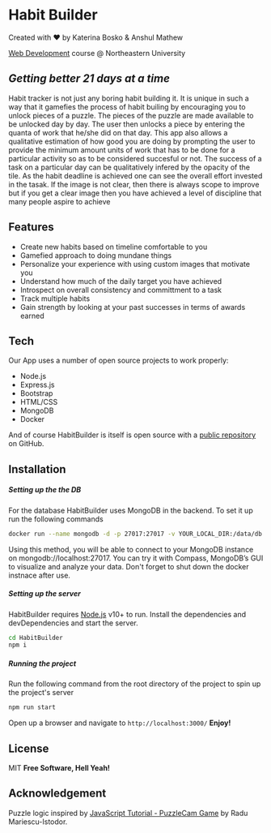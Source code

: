 # Habit Builder 
Created with ♥️ by Katerina Bosko & Anshul Mathew

[Web Development](https://johnguerra.co/classes/webDevelopment_fall_2022/) course @ Northeastern University
## _Getting better 21 days at a time_
 
Habit tracker is not just any boring habit building it. It is  unique in such a way that it gamefies the process of habit builing by encouraging you to unlock pieces of a puzzle. The pieces of the puzzle are made available to be unlocked day by day. The user then unlocks a piece by entering the quanta of work that he/she did on that day. 
This app also allows a qualitative estimation of how good you are doing by prompting the user to provide the minimum amount units of work that has to be done for a particular activity so as to be considered succesful or not. The success of a task on a particular day can be qualitatively infered by the opacity of the tile.
As the habit deadline is achieved one can see the overall effort invested in the tasak. If the image is not clear, then there is always scope to improve but if you get a clear image then you have achieved a level of discipline that many people aspire to achieve

## Features

- Create new habits based on timeline comfortable to you
- Gamefied approach to doing mundane things
- Personalize your experience with using custom images that motivate you
- Understand how much of the daily target you have achieved
- Introspect on overall consistency and committment to a task
- Track multiple habits
- Gain strength by looking at your past successes in terms of awards earned

## Tech

Our App uses a number of open source projects to work properly:

- Node.js
- Express.js
- Bootstrap
- HTML/CSS
- MongoDB
- Docker

And of course HabitBuilder is itself is open source with a [public repository](https://github.com/k-bosko/HabitBuilder) on GitHub.

## Installation
##### Setting up the the DB
For the database HabitBuilder uses MongoDB in the backend. To set it up run the following commands

```sh
docker run --name mongodb -d -p 27017:27017 -v YOUR_LOCAL_DIR:/data/db mongo
```
Using this method, you will be able to connect to your MongoDB instance on mongodb://localhost:27017. You can try it with Compass, MongoDB’s GUI to visualize and analyze your data.
Don't forget to shut down the docker instnace after use.
##### Setting up the server
HabitBuilder requires [Node.js](https://nodejs.org/) v10+ to run.
Install the dependencies and devDependencies and start the server.

```sh
cd HabitBuilder
npm i
```
##### Running the project
Run the following command from the root directory of the project to spin up the project's server
```sh
npm run start
```
Open up a browser and navigate to ```http://localhost:3000/```
**Enjoy!**
## License

MIT
**Free Software, Hell Yeah!**

## Acknowledgement
Puzzle logic inspired by [JavaScript Tutorial - PuzzleCam Game](https://www.youtube.com/watch?v=HS6KHYIYdXc) by Radu Mariescu-Istodor.


